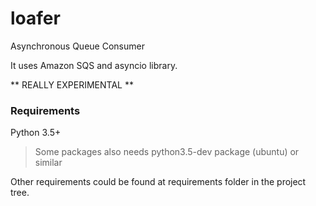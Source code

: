 # loafer

Asynchronous Queue Consumer

It uses Amazon SQS and asyncio library.


** REALLY EXPERIMENTAL **


### Requirements

Python 3.5+
> Some packages also needs python3.5-dev package (ubuntu) or similar

Other requirements could be found at requirements folder in the project tree.
